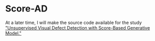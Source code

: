 # Score-AD
At a later time, I will make the source code available for the study ["Unsupervised Visual Defect Detection with Score-Based Generative Model." ](https://arxiv.org/abs/2211.16092)
